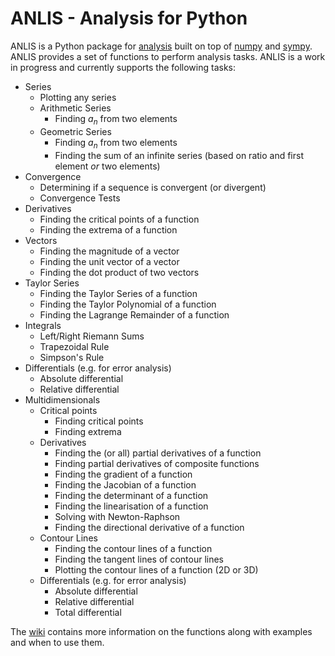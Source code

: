 # ANLIS - Analysis for Python

ANLIS is a Python package for [analysis](https://en.wikipedia.org/wiki/Mathematical_analysis) built on top of [numpy]( https://www.numpy.org/ ) and [sympy]( https://www.sympy.org/en/index.html ). ANLIS provides a set of functions to perform analysis tasks. ANLIS is a work in progress and currently supports the following tasks:

- Series
    - Plotting any series
    - Arithmetic Series
        - Finding $a_n$ from two elements
    - Geometric Series
        - Finding $a_n$ from two elements
        - Finding the sum of an infinite series (based on ratio and first element *or* two elements)
- Convergence
    - Determining if a sequence is convergent (or divergent)
    - Convergence Tests
- Derivatives
    - Finding the critical points of a function
    - Finding the extrema of a function
- Vectors
    - Finding the magnitude of a vector
    - Finding the unit vector of a vector
    - Finding the dot product of two vectors
- Taylor Series
    - Finding the Taylor Series of a function
    - Finding the Taylor Polynomial of a function
    - Finding the Lagrange Remainder of a function
- Integrals
    - Left/Right Riemann Sums
    - Trapezoidal Rule
    - Simpson's Rule
- Differentials (e.g. for error analysis)
    - Absolute differential
    - Relative differential
- Multidimensionals
    - Critical points
        - Finding critical points
        - Finding extrema
    - Derivatives
        - Finding the (or all) partial derivatives of a function
        - Finding partial derivatives of composite functions
        - Finding the gradient of a function
        - Finding the Jacobian of a function
        - Finding the determinant of a function
        - Finding the linearisation of a function
        - Solving with Newton-Raphson
        - Finding the directional derivative of a function
    - Contour Lines
        - Finding the contour lines of a function
        - Finding the tangent lines of contour lines
        - Plotting the contour lines of a function (2D or 3D)
    - Differentials (e.g. for error analysis)
        - Absolute differential
        - Relative differential
        - Total differential

The [wiki](https://github.com/dxstiny/anlis/wiki) contains more information on the functions along with examples and when to use them.
